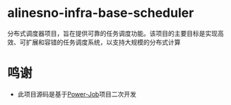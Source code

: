 # alinesno-infra-base-scheduler
分布式调度器项目，旨在提供可靠的任务调度功能。该项目的主要目标是实现高效、可扩展和容错的任务调度系统，以支持大规模的分布式计算

# 鸣谢

- 此项目源码是基于[Power-Job](https://github.com/PowerJob/PowerJob)项目二次开发
